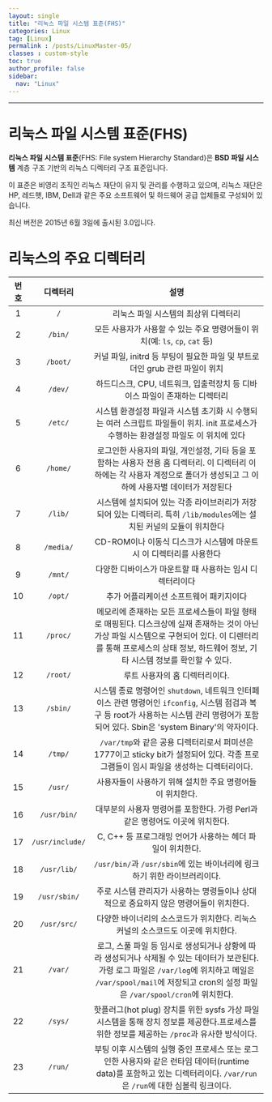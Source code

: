 ```yaml
---
layout: single
title: "리눅스 파일 시스템 표준(FHS)"
categories: Linux
tag: [Linux]
permalink : /posts/LinuxMaster-05/
classes : custom-style
toc: true
author_profile: false
sidebar:
  nav: "Linux"
---
```


<hr>

# 리눅스 파일 시스템 표준(FHS)

**리눅스 파일 시스템 표준**(FHS: File system Hierarchy Standard)은 **BSD 파일 시스템** 계층 구조 기반의 리눅스 디렉터리 구조 표준입니다.

이 표준은 비영리 조직인 리눅스 재단이 유지 및 관리를 수행하고 있으며, 리눅스 재단은 HP, 레드햇, IBM, Dell과 같은 주요 소프트웨어 및 하드웨어 공급 업체들로 구성되어 있습니다.

최신 버전은 2015년 6월 3일에 출시된 3.0입니다.

# 리눅스의 주요 디렉터리

|번호|디렉터리|설명|
|:--:|:-----:|:--:|
|1|`/`|리눅스 파일 시스템의 최상위 디렉터리|
|2|`/bin/`|모든 사용자가 사용할 수 있는 주요 명령어들이 위치(예: `ls`, `cp`, `cat` 등)|
|3|`/boot/` |커널 파일, initrd 등 부팅이 필요한 파일 및 부트로더인 grub 관련 파일이 위치 |
|4|`/dev/` |하드디스크, CPU, 네트워크, 입출력장치 등 디바이스 파일이 존재하는 디렉터리 |
|5|`/etc/` |시스템 환경설정 파일과 시스템 초기화 시 수행되는 여러 스크립트 파일들이 위치. init 프로세스가 수행하는 환경설정 파일도 이 위치에 있다 |
|6|`/home/` |로그인한 사용자의 파일, 개인설정, 기타 등을 포함하는 사용자 전용 홈 디렉터리. 이 디렉터리 이하에는 각 사용자 계정으로 폴더가 생성되고 그 이하에 사용자별 데이터가 저장된다 |
|7|`/lib/` |시스템에 설치되어 있는 각종 라이브러리가 저장되어 있는 디렉터리. 특히 `/lib/modules`에는 설치된 커널의 모듈이 위치한다 |
|8|`/media/` |CD-ROM이나 이동식 디스크가 시스템에 마운트 시 이 디렉터리를 사용한다 |
|9|`/mnt/` |다양한 디바이스가 마운트할 때 사용하는 임시 디렉터리이다 |
|10|`/opt/` |추가 어플리케이션 소프트웨어 패키지이다 |
|11|`/proc/` |메모리에 존재하는 모든 프로세스들이 파일 형태로 매핑된다. 디스크상에 실재 존재하는 것이 아닌 가상 파일 시스템으로 구현되어 있다. 이 디렌터리를 통해 프로세스의 상태 정보, 하드웨어 정보, 기타 시스템 정보를 확인할 수 있다. |
|12|`/root/` |루트 사용자의 홈 디렉터리이다. |
|13|`/sbin/` |시스템 종료 명령어인 `shutdown`, 네트워크 인터페이스 관련 명령어인 `ifconfig`, 시스템 점검과 복구 등 root가 사용하는 시스템 관리 명령어가 포함되어 있다. Sbin은 'system Binary'의 약자이다. |
|14|`/tmp/` |`/var/tmp`와 같은 공용 디렉터리로서 퍼미션은 1777이고 sticky bit가 설정되어 있다. 각종 프로그램들이 임시 파일을 생성하는 디렉터리이다. |
|15|`/usr/` |사용자들이 사용하기 위해 설치한 주요 명령어들이 위치한다. |
|16|`/usr/bin/` |대부분의 사용자 명령어를 포함한다. 가령 Perl과 같은 명령어도 이곳에 위치한다. |
|17|`/usr/include/` |C, C++ 등 프로그래밍 언어가 사용하는 헤더 파일이 위치한다. |
|18|`/usr/lib/` |`/usr/bin/`과 `/usr/sbin`에 있는 바이너리에 링크하기 위한 라이브러리이다. |
|19|`/usr/sbin/` |주로 시스템 관리자가 사용하는 명령들이나 상대적으로 중요하지 않은 명령어들이 위치한다. |
|20|`/usr/src/` |다양한 바이너리의 소스코드가 위치한다. 리눅스 커널의 소스코드도 이곳에 위치한다. |
|21|`/var/` |로그, 스풀 파일 등 임시로 생성되거나 상황에 따라 생성되거나 삭제될 수 있는 데이터가 보관된다. 가령 로그 파일은 `/var/log`에 위치하고 메일은 `/var/spool/mail`에 저장되고 cron의 설정 파일은 `/var/spool/cron`에 위치한다. |
|22|`/sys/` |핫플러그(hot plug) 장치를 위한 sysfs 가상 파일 시스템을 통해 장치 정보를 제공한다.프로세스를 위한 정보를 제공하는 `/proc`과 유사한 방식이다. |
|23|`/run/` |부팅 이후 시스템의 실행 중인 프로세스 또는 로그인한 사용자와 같은 런타임 데이터(runtime data)를 포함하고 있는 디렉터리이다. `/var/run`은 `/run`에 대한 심볼릭 링크이다. |

